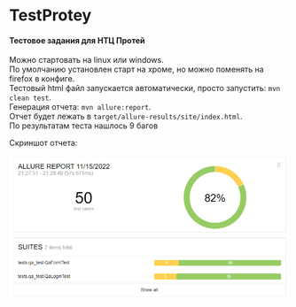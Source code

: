 # TestProtey

#### Тестовое задания для НТЦ Протей

Можно стартовать на linux или windows.  
По умолчанию установлен старт на хроме, но можно поменять на firefox в конфиге.  
Тестовый html файл запускается автоматически, просто запустить: `mvn clean test`.  
Генерация отчета: `mvn allure:report`.  
Отчет будет лежать в `target/allure-results/site/index.html`.  
По результатам теста нашлось 9 багов

Скриншот отчета:

![](allure-result.png)
